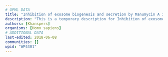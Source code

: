 ```yaml
---
# GPML DATA
title: "Inhibition of exosome biogenesis and secretion by Manumycin A in CRPC cells"
description: "This is a temporary description for Inhibition of exosome biogenesis and secretion by Manumycin A in CRPC cells"
authors: [Khanspers]
organisms: [Homo sapiens]
# ADDITIONAL DATA
last-edited: 2018-06-08
communities: []
wpid: "WP4301"
---
```

